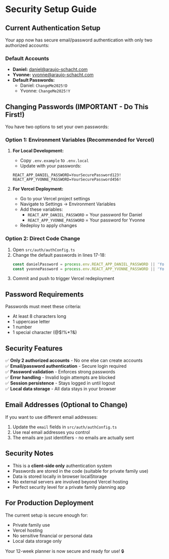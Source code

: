 # Security Setup Guide

## Current Authentication Setup

Your app now has secure email/password authentication with only two authorized accounts:

### Default Accounts
- **Daniel:** daniel@araujo-schacht.com
- **Yvonne:** yvonne@araujo-schacht.com  
- **Default Passwords:** 
  - Daniel: `ChangeMe2025!D`
  - Yvonne: `ChangeMe2025!Y`

## Changing Passwords (IMPORTANT - Do This First!)

You have two options to set your own passwords:

### Option 1: Environment Variables (Recommended for Vercel)

1. **For Local Development:**
   - Copy `.env.example` to `.env.local`
   - Update with your passwords:
   ```
   REACT_APP_DANIEL_PASSWORD=YourSecurePassword123!
   REACT_APP_YVONNE_PASSWORD=YourSecurePassword456!
   ```

2. **For Vercel Deployment:**
   - Go to your Vercel project settings
   - Navigate to Settings → Environment Variables
   - Add these variables:
     - `REACT_APP_DANIEL_PASSWORD` = Your password for Daniel
     - `REACT_APP_YVONNE_PASSWORD` = Your password for Yvonne
   - Redeploy to apply changes

### Option 2: Direct Code Change

1. Open `src/auth/authConfig.ts`
2. Change the default passwords in lines 17-18:
   ```typescript
   const danielPassword = process.env.REACT_APP_DANIEL_PASSWORD || 'YourNewPassword!';
   const yvonnePassword = process.env.REACT_APP_YVONNE_PASSWORD || 'YourNewPassword!';
   ```
3. Commit and push to trigger Vercel redeployment

## Password Requirements

Passwords must meet these criteria:
- At least 8 characters long
- 1 uppercase letter
- 1 number  
- 1 special character (@$!%*?&)

## Security Features

✅ **Only 2 authorized accounts** - No one else can create accounts  
✅ **Email/password authentication** - Secure login required  
✅ **Password validation** - Enforces strong passwords  
✅ **Error handling** - Invalid login attempts are blocked  
✅ **Session persistence** - Stays logged in until logout  
✅ **Local data storage** - All data stays in your browser  

## Email Addresses (Optional to Change)

If you want to use different email addresses:

1. Update the `email` fields in `src/auth/authConfig.ts`
2. Use real email addresses you control
3. The emails are just identifiers - no emails are actually sent

## Security Notes

- This is a **client-side only** authentication system
- Passwords are stored in the code (suitable for private family use)  
- Data is stored locally in browser localStorage
- No external servers are involved beyond Vercel hosting
- Perfect security level for a private family planning app

## For Production Deployment

The current setup is secure enough for:
- Private family use
- Vercel hosting  
- No sensitive financial or personal data
- Local data storage only

Your 12-week planner is now secure and ready for use! 🔒